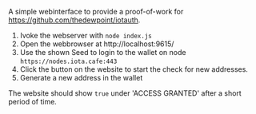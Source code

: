 A simple webinterface to provide a proof-of-work for https://github.com/thedewpoint/iotauth.

1. Ivoke the webserver with `node index.js`
2. Open the webbrowser at http://localhost:9615/
3. Use the shown Seed to login to the wallet on node `https://nodes.iota.cafe:443`
4. Click the button on the website to start the check for new addresses.
5. Generate a new address in the wallet

The website should show `true` under 'ACCESS GRANTED' after a short period of time.